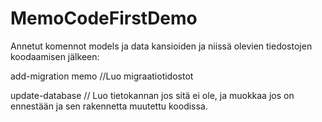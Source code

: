 # MemoCodeFirstDemo

Annetut komennot models ja data kansioiden ja niissä olevien tiedostojen koodaamisen jälkeen:

add-migration memo //Luo migraatiotidostot

update-database // Luo tietokannan jos sitä ei ole, ja muokkaa jos on ennestään ja sen rakennetta muutettu koodissa.
